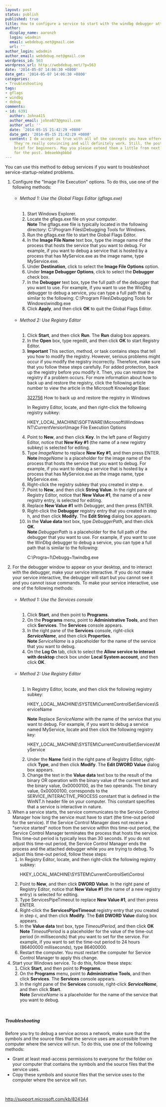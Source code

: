 ```yaml
---
layout: post
status: publish
published: true
title: How to configure a service to start with the windbg debugger attached
author:
  display_name: aaronzh
  login: wdadmin
  email: webdebug.net@gmail.com
  url: ''
author_login: wdadmin
author_email: webdebug.net@gmail.com
wordpress_id: 563
wordpress_url: http://webdebug.net/?p=563
date: '2014-05-07 14:06:30 +0800'
date_gmt: '2014-05-07 14:06:30 +0800'
categories:
- Troubleshooting
tags:
- gflags
- windbg
- debug
comments:
- id: 6391
  author: Johna415
  author_email: johna873@gmail.com
  author_url: ''
  date: '2014-05-15 21:42:29 +0800'
  date_gmt: '2014-05-15 21:42:29 +0800'
  content: I do accept as true with all of the concepts you have offered in your post.
    They're really convincing and will definitely work. Still, the posts are very
    brief for beginners. May you please extend them a little from next time? Thanks
    for the post. bdeaekkgbbbd
---
```

<p>You can use this method to debug services if you want to troubleshoot service-startup-related problems.
<ol>
<li>Configure the "Image File Execution" options. To do this, use one of the following methods:
<ul>
<li>
<h6>Method 1: Use the Global Flags Editor (gflags.exe)</h6>
<ol>
<li>Start Windows Explorer.
<li>Locate the gflags.exe file on your computer.<br><b>Note</b> The gflags.exe file is typically located in the following directory: C:\Program Files\Debugging Tools for Windows.
<li>Run the gflags.exe file to start the Global Flags Editor.
<li>In the <strong>Image File Name</strong> text box, type the image name of the process that hosts the service that you want to debug. For example, if you want to debug a service that is hosted by a process that has MyService.exe as the image name, type MyService.exe.
<li>Under <strong>Destination</strong>, click to select the <strong>Image File Options</strong> option.
<li>Under <strong>Image Debugger Options</strong>, click to select the <strong>Debugger</strong> check box.
<li>In the <strong>Debugger</strong> text box, type the full path of the debugger that you want to use. For example, if you want to use the WinDbg debugger to debug a service, you can type a full path that is similar to the following: C:\Program Files\Debugging Tools for Windows\windbg.exe
<li>Click <strong>Apply</strong>, and then click <strong>OK</strong> to quit the Global Flags Editor.</li></ol>
<li>
<h6>Method 2: Use Registry Editor</h6>
<ol>
<li>Click <strong>Start</strong>, and then click <strong>Run</strong>. The <strong>Run</strong> dialog box appears.
<li>In the <strong>Open</strong> box, type regedit, and then click <strong>OK</strong> to start Registry Editor.
<li><b>Important</b> This section, method, or task contains steps that tell you how to modify the registry. However, serious problems might occur if you modify the registry incorrectly. Therefore, make sure that you follow these steps carefully. For added protection, back up the registry before you modify it. Then, you can restore the registry if a problem occurs. For more information about how to back up and restore the registry, click the following article number to view the article in the Microsoft Knowledge Base:
<p><a href="http://support.microsoft.com/kb/322756">322756</a> How to back up and restore the registry in Windows
<p>In Registry Editor, locate, and then right-click the following registry subkey:
<p>HKEY_LOCAL_MACHINE\SOFTWARE\Microsoft\Windows NT\CurrentVersion\Image File Execution Options</p>
<li>Point to <strong>New</strong>, and then click <strong>Key</strong>. In the left pane of Registry Editor, notice that <strong>New Key #1</strong> (the name of a new registry subkey) is selected for editing.
<li>Type <var>ImageName</var> to replace <strong>New Key #1</strong>, and then press ENTER.<br><b>Note </b><var>ImageName</var> is a placeholder for the image name of the process that hosts the service that you want to debug. For example, if you want to debug a service that is hosted by a process that has MyService.exe as the image name, type MyService.exe.
<li>Right-click the registry subkey that you created in step e.
<li>Point to <strong>New</strong>, and then click <strong>String Value</strong>. In the right pane of Registry Editor, notice that <strong>New Value #1</strong>, the name of a new registry entry, is selected for editing.
<li>Replace <strong>New Value #1</strong> with Debugger, and then press ENTER.
<li>Right-click the <strong>Debugger</strong> registry entry that you created in step h, and then click <strong>Modify</strong>. The <strong>Edit String</strong> dialog box appears.
<li>In the <strong>Value data</strong> text box, type <var>DebuggerPath</var>, and then click <strong>OK</strong>.<br><b>Note </b><var>DebuggerPath</var> is a placeholder for the full path of the debugger that you want to use. For example, if you want to use the WinDbg debugger to debug a service, you can type a full path that is similar to the following:
<p>C:\Progra~1\Debugg~1\windbg.exe</p></li></ol></li></ul>
<li>For the debugger window to appear on your desktop, and to interact with the debugger, make your service interactive. If you do not make your service interactive, the debugger will start but you cannot see it and you cannot issue commands. To make your service interactive, use one of the following methods:
<ul>
<li>
<h6>Method 1: Use the Services console</h6>
<ol>
<li>Click <strong>Start</strong>, and then point to <strong>Programs</strong>.
<li>On the <strong>Programs</strong> menu, point to <strong>Administrative Tools</strong>, and then click <strong>Services</strong>. The <strong>Services</strong> console appears.
<li>In the right pane of the <strong>Services</strong> console, right-click <strong><var>ServiceName</var></strong>, and then click <strong>Properties</strong>.<br><b>Note </b><var>ServiceName</var> is a placeholder for the name of the service that you want to debug.
<li>On the <strong>Log On</strong> tab, click to select the <strong>Allow service to interact with desktop</strong> check box under <strong>Local System account</strong>, and then click <strong>OK</strong>.</li></ol>
<li>
<h6>Method 2: Use Registry Editor</h6>
<ol>
<li>In Registry Editor, locate, and then click the following registry subkey:
<p>HKEY_LOCAL_MACHINE\SYSTEM\CurrentControlSet\Services\ServiceName
<p><b>Note</b> Replace <var>ServiceName</var> with the name of the service that you want to debug. For example, if you want to debug a service named MyService, locate and then click the following registry key:
<p>HKEY_LOCAL_MACHINE\SYSTEM\CurrentControlSet\Services\MyService</p>
<li>Under the <strong>Name</strong> field in the right pane of Registry Editor, right-click <strong>Type</strong>, and then click <strong>Modify</strong>. The <strong>Edit DWORD Value</strong> dialog box appears.
<li>Change the text in the <strong>Value data</strong> text box to the result of the binary OR operation with the binary value of the current text and the binary value, 0x00000100, as the two operands. The binary value, 0x00000100, corresponds to the SERVICE_INTERACTIVE_PROCESS constant that is defined in the WinNT.h header file on your computer. This constant specifies that a service is interactive in nature.</li></ol></li></ul>
<li>When a service starts, the service communicates to the Service Control Manager how long the service must have to start (the time-out period for the service). If the Service Control Manager does not receive a "service started" notice from the service within this time-out period, the Service Control Manager terminates the process that hosts the service. This time-out period is typically less than 30 seconds. If you do not adjust this time-out period, the Service Control Manager ends the process and the attached debugger while you are trying to debug. To adjust this time-out period, follow these steps:
<ol>
<li>In Registry Editor, locate, and then right-click the following registry subkey:
<p>HKEY_LOCAL_MACHINE\SYSTEM\CurrentControlSet\Control</p>
<li>Point to <strong>New</strong>, and then click <strong>DWORD Value</strong>. In the right pane of Registry Editor, notice that <strong>New Value #1</strong> (the name of a new registry entry) is selected for editing.
<li>Type ServicesPipeTimeout to replace <strong>New Value #1</strong>, and then press ENTER.
<li>Right-click the <strong>ServicesPipeTimeout</strong> registry entry that you created in step c, and then click <strong>Modify</strong>. The <strong>Edit DWORD Value</strong> dialog box appears.
<li>In the <strong>Value data</strong> text box, type <var>TimeoutPeriod</var>, and then click <strong>OK</strong><br><b>Note </b><var>TimeoutPeriod</var> is a placeholder for the value of the time-out period (in milliseconds) that you want to set for the service. For example, if you want to set the time-out period to 24 hours (86400000 milliseconds), type 86400000.
<li>Restart the computer. You must restart the computer for Service Control Manager to apply this change.</li></ol>
<li>Start your Windows service. To do this, follow these steps:
<ol>
<li>Click <strong>Start</strong>, and then point to <strong>Programs</strong>.
<li>On the <strong>Programs</strong> menu, point to <strong>Administrative Tools</strong>, and then click <strong>Services</strong>. The <strong>Services</strong> console appears.
<li>In the right pane of the <strong>Services</strong> console, right-click <strong><var>ServiceName</var></strong>, and then click <strong>Start</strong>.<br><b>Note </b><var>ServiceName</var> is a placeholder for the name of the service that you want to debug.</li></ol></li></ol><br />
<h5><a></a>Troubleshooting</h5>Before you try to debug a service across a network, make sure that the symbols and the source files that the service uses are accessible from the computer where the service will run. To do this, use one of the following methods:
<ul>
<li>Grant at least read-access permissions to everyone for the folder on your computer that contains the symbols and the source files that the service uses.
<li>Copy these symbols and source files that the service uses to the computer where the service will run.</li></ul>
<p>&nbsp;</p>
<p><a title="http://support.microsoft.com/kb/824344" href="http://support.microsoft.com/kb/824344">http://support.microsoft.com/kb/824344</a></p></p>
